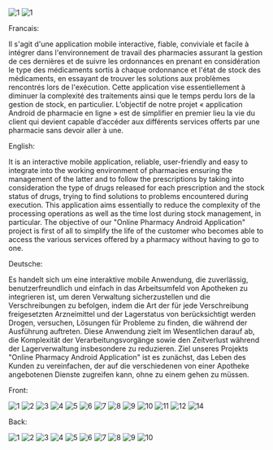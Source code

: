 
![1](https://user-images.githubusercontent.com/47888237/106324833-1bfc8c00-627a-11eb-87ca-19cc21938a39.PNG)
![1](https://user-images.githubusercontent.com/47888237/106324738-f40d2880-6279-11eb-817a-553e97e8570f.PNG)



Francais:

Il s'agit d'une application mobile interactive, fiable, conviviale et facile à intégrer dans l'environnement de travail des pharmacies assurant la gestion de ces dernières et de suivre les ordonnances en prenant en considération le type des médicaments sortis à chaque ordonnance et l'état de stock des médicaments, en essayant de trouver les solutions aux problèmes rencontrés lors de l'exécution.
Cette application vise essentiellement à diminuer la complexité des traitements ainsi que le temps perdu lors de la gestion de stock, en particulier. L’objectif de notre projet « application Android de pharmacie en ligne » est de simplifier en premier lieu la vie du client qui devient capable d’accéder aux différents services offerts par une pharmacie sans devoir aller à une.

English:

It is an interactive mobile application, reliable, user-friendly and easy to integrate into the working environment of pharmacies ensuring the management of the latter and to follow the prescriptions by taking into consideration the type of drugs released for each prescription and the stock status of drugs, trying to find solutions to problems encountered during execution.
This application aims essentially to reduce the complexity of the processing operations as well as the time lost during stock management, in particular. The objective of our "Online Pharmacy Android Application" project is first of all to simplify the life of the customer who becomes able to access the various services offered by a pharmacy without having to go to one.



Deutsche:

Es handelt sich um eine interaktive mobile Anwendung, die zuverlässig, benutzerfreundlich und einfach in das Arbeitsumfeld von Apotheken zu integrieren ist, um deren Verwaltung sicherzustellen und die Verschreibungen zu befolgen, indem die Art der für jede Verschreibung freigesetzten Arzneimittel und der Lagerstatus von berücksichtigt werden Drogen, versuchen, Lösungen für Probleme zu finden, die während der Ausführung auftreten.
Diese Anwendung zielt im Wesentlichen darauf ab, die Komplexität der Verarbeitungsvorgänge sowie den Zeitverlust während der Lagerverwaltung insbesondere zu reduzieren. Ziel unseres Projekts "Online Pharmacy Android Application" ist es zunächst, das Leben des Kunden zu vereinfachen, der auf die verschiedenen von einer Apotheke angebotenen Dienste zugreifen kann, ohne zu einem gehen zu müssen.

Front:


![1](https://user-images.githubusercontent.com/47888237/106335155-89191d00-628c-11eb-9f08-81226ced11a7.PNG)
![2](https://user-images.githubusercontent.com/47888237/106335158-8ae2e080-628c-11eb-9d3e-154ccdf47256.PNG)
![3](https://user-images.githubusercontent.com/47888237/106335161-8c140d80-628c-11eb-85ba-0017bbee698e.PNG)
![4](https://user-images.githubusercontent.com/47888237/106335162-8caca400-628c-11eb-9833-73e146060243.PNG)
![5](https://user-images.githubusercontent.com/47888237/106335163-8e766780-628c-11eb-8641-7aadd3793ff3.PNG)
![6](https://user-images.githubusercontent.com/47888237/106335167-8f0efe00-628c-11eb-942d-17d6dde65946.PNG)
![7](https://user-images.githubusercontent.com/47888237/106335170-90402b00-628c-11eb-9413-027e1dc61f81.PNG)
![8](https://user-images.githubusercontent.com/47888237/106335180-9209ee80-628c-11eb-81f5-d60fa7df56e8.PNG)
![9](https://user-images.githubusercontent.com/47888237/106335184-946c4880-628c-11eb-8581-cd7e3bf41883.PNG)
![10](https://user-images.githubusercontent.com/47888237/106335189-96360c00-628c-11eb-85c3-f2611b507aea.PNG)
![11](https://user-images.githubusercontent.com/47888237/106335193-97673900-628c-11eb-8146-9447c19185eb.PNG)
![12](https://user-images.githubusercontent.com/47888237/106335195-98986600-628c-11eb-928f-d985a8963245.PNG)
![14](https://user-images.githubusercontent.com/47888237/106335197-99c99300-628c-11eb-8adb-0fc62add5b11.PNG)



Back:


![1](https://user-images.githubusercontent.com/47888237/106335779-c03bfe00-628d-11eb-8486-08c3482aeee4.PNG)
![2](https://user-images.githubusercontent.com/47888237/106335787-c4681b80-628d-11eb-987e-56e2ac46a41d.PNG)
![3](https://user-images.githubusercontent.com/47888237/106335792-c6ca7580-628d-11eb-9f29-6c6d89fa6a12.PNG)
![4](https://user-images.githubusercontent.com/47888237/106335793-c7630c00-628d-11eb-899a-2d41b423608c.PNG)
![5](https://user-images.githubusercontent.com/47888237/106335796-c7fba280-628d-11eb-87b0-111f8fe55ebd.PNG)
![6](https://user-images.githubusercontent.com/47888237/106335798-c8943900-628d-11eb-912d-a213eafc0dd9.PNG)
![7](https://user-images.githubusercontent.com/47888237/106335800-c92ccf80-628d-11eb-8336-b1fc909a0f93.PNG)
![8](https://user-images.githubusercontent.com/47888237/106335804-ca5dfc80-628d-11eb-9714-b70b42d027d3.PNG)
![9](https://user-images.githubusercontent.com/47888237/106335806-cb8f2980-628d-11eb-8cf4-d0ec3dcfef53.PNG)
![10](https://user-images.githubusercontent.com/47888237/106335807-cc27c000-628d-11eb-87ef-bf7431837a4a.PNG)
